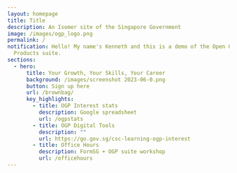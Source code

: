 ```yaml
---
layout: homepage
title: Title
description: An Isomer site of the Singapore Government
image: /images/ogp_logo.png
permalink: /
notification: Hello! My name's Kenneth and this is a demo of the Open Government
  Products suite.
sections:
  - hero:
      title: Your Growth, Your Skills, Your Career
      background: /images/screenshot 2023-06-0.png
      button: Sign up here
      url: /brownbag/
      key_highlights:
        - title: OGP Interest stats
          description: Google spreadsheet
          url: /ogpstats
        - title: OGP Digital Tools
          description: ""
          url: https://go.gov.sg/csc-learning-ogp-interest
        - title: Office Hours
          description: FormSG + OGP suite workshop
          url: /officehours
---
```

